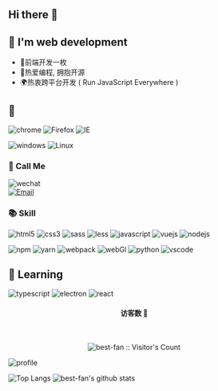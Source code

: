  
 ## Hi there 👋


## 🍕 I'm web development

* 🎄前端开发一枚
* 🎨热爱编程, 拥抱开源
* 🌍热衷跨平台开发 ( Run JavaScript Everywhere )

## 🥇
 ![chrome](https://img.shields.io/badge/-chrome-4285F4?style=for-the-badge&logo=google-chrome&logoColor=ffffff) 
  ![Firefox](https://img.shields.io/badge/-Firefox-1285F4?style=for-the-badge&logo=Firefox&logoColor=ffffff)
 ![IE](https://img.shields.io/badge/IE-0076D6?style=for-the-badge&logo=internet-explorer&logoColor=ffffff)

![windows](https://img.shields.io/badge/-windows-0078D6?style=for-the-badge&logo=windows&logoColor=ffffff)  ![Linux](https://img.shields.io/badge/-Linux-FCC624?style=for-the-badge&logo=Linux&logoColor=222222) 

### 💪 Call Me
 <a>![wechat](https://img.shields.io/badge/wechat-fhtdfff-brightgreen?style=for-the-badge&logo=wechat&logoColor=ffffff&labelColor=7BB32E)</a> <br> <a href="mailto:fhtdfff@qq.com">![Email](https://img.shields.io/badge/email-fhtdfff@qq.com-brightgreen?style=for-the-badge&logo=email&logoColor=ffffff&labelColor=D14836)</a>

### 📚 Skill

![html5](https://img.shields.io/badge/html5-E34F26.svg?&style=for-the-badge&logo=html5&logoColor=ffffff) ![css3](https://img.shields.io/badge/css3-1572B6.svg?&style=for-the-badge&logo=css3&logoColor=white) ![sass](https://img.shields.io/badge/sass-CC6699?logo=sass&logoColor=ffffff&style=for-the-badge) ![less](https://img.shields.io/badge/less-CF13410?logo=Less&logoColor=ffffff&style=for-the-badge) ![javascript](https://img.shields.io/badge/javascript-F7DF1E?logo=javascript&logoColor=222222&style=for-the-badge) 
![vuejs](https://img.shields.io/badge/vue.js-35495e.svg?&style=for-the-badge&logo=vue.js) ![nodejs](https://img.shields.io/badge/node.js-339933.svg?&style=for-the-badge&logo=node.js&logoColor=ffffff)

![npm](https://img.shields.io/badge/npm-CB3837.svg?&style=for-the-badge&logo=npm&logoColor=ffffff) ![yarn](https://img.shields.io/badge/yarn-2C8EBB.svg?&style=for-the-badge&logo=yarn&logoColor=ffffff) ![webpack](https://img.shields.io/badge/webpack-8DD6F9.svg?&style=for-the-badge&logo=webpack&logoColor=ffffff) 
![webGl](https://img.shields.io/badge/webGl-A100FF.svg?&style=for-the-badge&logo=webGL)
 ![python](https://img.shields.io/badge/python-BD8B13.svg?&style=for-the-badge&logo=Python) 
![vscode](https://img.shields.io/badge/vscode-007ACC.svg?&style=for-the-badge&logo=visual-studio-code&logoColor=ffffff) 

## 📖 Learning
![typescript](https://img.shields.io/badge/typescript-007ACC?logo=typescript&logoColor=ffffff&style=for-the-badge) 
![electron](https://img.shields.io/badge/electron-47848F.svg?&style=for-the-badge&logo=electron&logoColor=ffffff) 
![react](https://img.shields.io/badge/react-61DAFB.svg?&style=for-the-badge&logo=electron) 
<br>



<h4 align="center">访客数 👀</h4>
<br>
<p align="center"><img src="https://profile-counter.glitch.me/%7Bbesf-fan%7D/count.svg" alt="best-fan :: Visitor's Count" /></p>


![profile](https://github-profile-trophy.vercel.app/?username=best-fan&margin-w=28)

![Top Langs](https://github-readme-stats.vercel.app/api/top-langs/?username=best-fan)
![best-fan's github stats](https://github-readme-stats.vercel.app/api?username=best-fan&show_icons=true&count_private=true&line_height=40)



<!--
**best-fan/best-fan** is a ✨ _special_ ✨ repository because its `README.md` (this file) appears on your GitHub profile.

Here are some ideas to get you started:

- 🔭 I’m currently working on ...abc
- 🌱 I’m currently learning TS、Webpack、Vite
- 👯 I’m looking to collaborate on ...
- 🤔 I’m looking for help with ...
- 💬 Ask me about ...
- 📫 How to reach me: ...
- 😄 Pronouns: ...
- ⚡ Fun fact: ...
-->
